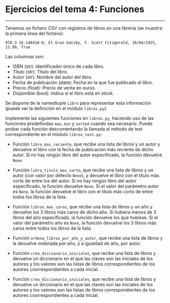 # Ejercicios del tema 4: Funciones
---

Tenemos un fichero CSV con registros de libros en una librería (se muestra la primera línea del fichero):

```
978-3-16-148410-0, El Gran Gatsby, F. Scott Fitzgerald, 10/04/1925, 12.99, True
```

Las columnas son:

* ISBN (str): Identificador único de cada libro.
* Título (str): Título del libro.
* Autor (str): Nombre del autor del libro.
* Fecha de publicación (date): Fecha en la que fue publicado el libro.
* Precio (float): Precio de venta en euros.
* Disponible (bool): Indica si el libro está en stock.

Se dispone de la namedtuple ``Libro`` para representar esta información (puede ver la definición en el módulo ``libros.py``).

Implemente las siguientes funciones en ``libros.py``, haciendo uso de las funciones predefinidas ``max``, ``min`` y ``sorted`` cuando sea necesario. Puede probar cada función descomentando la llamada al método de test correspondiente en el módulo ``libros_test.py``:

* Función ``libro_mas_reciente``, que recibe una lista de libros y un autor y devuelve el libro con la fecha de publicación más reciente de dicho autor. Si no hay ningún libro del autor especificado, la función devuelve ``None``.

* Función ``libro_titulo_mas_corto``, que recibe una lista de libros y un autor (con valor por defecto ``None``), y devuelve el libro con el título más corto de entre los del autor. Si no hay ningún libro del autor especificado, la función devuelve ``None``. Si el valor del parámetro autor es ``None``, la función devuelve el libro con el título más corto de entre todos los libros de la lista.

* Función ``libros_mas_caros``, que recibe una lista de libros y un año y devuelve los 3 libros más caros de dicho año. Si hubiera menos de 3 libros del año especificado, la función devuelve los que hubiese. Si el valor del parámetro año es ``None``, la función devuelve los 3 libros más caros entre todos los libros de la lista.

* Función ``ordena_libros_por_año_y_autor``, que recibe una lista de libros y la devuelve ordenada por año, y a igualdad de año, por autor.

* Función ``crea_diccionario_iniciales``, que recibe una lista de libros y devuelve un diccionario en el que las claves son las iniciales de los autores y los valores son las listas de libros correspondientes de los autores coorrespondientes a cada inicial.

* Función ``crea_diccionario_iniciales``, que recibe una lista de libros y devuelve un diccionario en el que las claves son las iniciales de los autores y los valores son las listas de libros correspondientes de los autores coorrespondientes a cada inicial.


